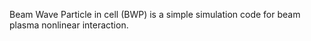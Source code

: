 Beam Wave Particle in cell (BWP) is a simple simulation code for beam plasma nonlinear interaction.


